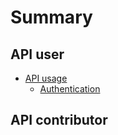 # Summary

## API user

* [API usage](user/README.md)
    * [Authentication](user/auth.md)

## API contributor
